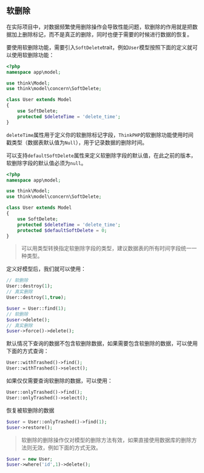 ## 软删除

在实际项目中，对数据频繁使用删除操作会导致性能问题，软删除的作用就是把数据加上删除标记，而不是真正的删除，同时也便于需要的时候进行数据的恢复。

要使用软删除功能，需要引入`SoftDelete`trait，例如`User`模型按照下面的定义就可以使用软删除功能：

```php
<?php
namespace app\model;

use think\Model;
use think\model\concern\SoftDelete;

class User extends Model
{
    use SoftDelete;
    protected $deleteTime = 'delete_time';
}
```

`deleteTime`属性用于定义你的软删除标记字段，`ThinkPHP`的软删除功能使用时间戳类型（数据表默认值为`Null`），用于记录数据的删除时间。

可以支持`defaultSoftDelete`属性来定义软删除字段的默认值，在此之前的版本，软删除字段的默认值必须为`null`。

```php
<?php
namespace app\model;

use think\Model;
use think\model\concern\SoftDelete;

class User extends Model
{
    use SoftDelete;
    protected $deleteTime = 'delete_time';
    protected $defaultSoftDelete = 0;
}
```

> 可以用类型转换指定软删除字段的类型，建议数据表的所有时间字段统一一种类型。

定义好模型后，我们就可以使用：

```php
// 软删除
User::destroy(1);
// 真实删除
User::destroy(1,true);

$user = User::find(1);
// 软删除
$user->delete();
// 真实删除
$user->force()->delete();
```

默认情况下查询的数据不包含软删除数据，如果需要包含软删除的数据，可以使用下面的方式查询：

```php
User::withTrashed()->find();
User::withTrashed()->select();
```

如果仅仅需要查询软删除的数据，可以使用：

```php
User::onlyTrashed()->find();
User::onlyTrashed()->select();
```

恢复被软删除的数据

```php
$user = User::onlyTrashed()->find(1);
$user->restore();
```

> 软删除的删除操作仅对模型的删除方法有效，如果直接使用数据库的删除方法则无效，例如下面的方式无效。

```php
$user = new User;
$user->where('id',1)->delete();
```



